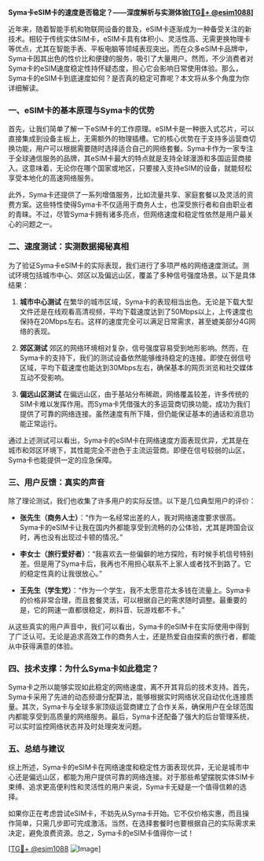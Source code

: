**Syma卡eSIM卡的速度是否稳定？——深度解析与实测体验[[TG💪+ @esim1088](https://t.me/s/esim1088)]**

近年来，随着智能手机和物联网设备的普及，eSIM卡逐渐成为一种备受关注的新技术。相较于传统实体SIM卡，eSIM卡具有体积小、灵活性高、无需更换物理卡等优点，尤其在智能手表、平板电脑等领域表现突出。而在众多eSIM卡品牌中，Syma卡因其出色的性价比和便捷的服务，吸引了大量用户。然而，不少消费者对Syma卡的eSIM速度稳定性持怀疑态度，担心它会影响日常使用体验。那么，Syma卡的eSIM卡到底速度如何？是否真的稳定可靠呢？本文将从多个角度为你详细解读。

### 一、eSIM卡的基本原理与Syma卡的优势

首先，让我们简单了解一下eSIM卡的工作原理。eSIM卡是一种嵌入式芯片，可以直接集成到设备主板上，无需额外的物理插槽。它的核心优势在于支持多运营商切换功能，用户可以根据需要随时选择适合自己的网络套餐。Syma卡作为一家专注于全球通信服务的品牌，其eSIM卡最大的特点就是支持全球漫游和多国运营商接入。这意味着，无论你在哪个国家或地区，只要接入支持eSIM的设备，就能轻松享受本地化的高速网络服务。

此外，Syma卡还提供了一系列增值服务，比如流量共享、家庭套餐以及灵活的资费方案。这些特性使得Syma卡不仅适用于商务人士，也深受旅行者和自由职业者的青睐。不过，尽管Syma卡拥有诸多亮点，但网络速度和稳定性依然是用户最关心的问题之一。

### 二、速度测试：实测数据揭秘真相

为了验证Syma卡eSIM卡的实际表现，我们进行了多项严格的网络速度测试。测试环境包括城市中心、郊区以及偏远山区，覆盖了多种信号强度场景。以下是具体结果：

1. **城市中心测试**
   在繁华的城市区域，Syma卡的表现相当出色。无论是下载大型文件还是在线观看高清视频，平均下载速度达到了50Mbps以上，上传速度也保持在20Mbps左右。这样的速度完全可以满足日常需求，甚至媲美部分4G网络的表现。

2. **郊区测试**
   郊区的网络环境相对复杂，信号强度容易受到地形影响。然而，在Syma卡的支持下，我们的测试设备依然能够维持稳定的连接。即使在弱信号区域，平均下载速度也能达到30Mbps左右，确保基本的网页浏览和社交媒体互动不受影响。

3. **偏远山区测试**
   在偏远山区，由于基站分布稀疏，网络覆盖较差，许多传统的SIM卡难以发挥作用。而Syma卡凭借强大的多运营商切换功能，成功为我们提供了可靠的网络连接。虽然速度有所下降，但仍能保证基本的通话和消息功能正常运行。

通过上述测试可以看出，Syma卡的eSIM卡在网络速度方面表现优异，尤其是在城市和郊区环境下，其性能完全不逊色于主流运营商。即便在信号较弱的山区，Syma卡也能提供一定的应急保障。

### 三、用户反馈：真实的声音

除了理论测试，我们也收集了许多用户的实际反馈。以下是几位典型用户的评价：

- **张先生（商务人士）**：“作为一名经常出差的人，我对网络速度要求很高。Syma卡的eSIM卡让我在国内外都能享受到流畅的办公体验，尤其是跨国会议时，再也没有出现过卡顿的情况。”
  
- **李女士（旅行爱好者）**：“我喜欢去一些偏僻的地方探险，有时候手机信号特别差。但是用了Syma卡后，我再也不用担心联系不上家人或者找不到路了。它的稳定性真的让我很放心。”

- **王先生（学生党）**：“作为一个学生，我不太愿意花太多钱在流量上。Syma卡的价格非常合理，而且套餐灵活，可以根据自己的需求随时调整。最重要的是，它的网速一直都很稳定，刷抖音、玩游戏都不卡。”

从这些真实的用户声音中，我们可以看出，Syma卡的eSIM卡在实际使用中得到了广泛认可。无论是追求高效工作的商务人士，还是热爱自由探索的旅行者，都能从中获得满意的体验。

### 四、技术支撑：为什么Syma卡如此稳定？

Syma卡之所以能够实现如此稳定的网络速度，离不开其背后的技术支持。首先，Syma卡采用了先进的动态频谱分配算法，能够根据实时网络状况自动优化连接质量。其次，Syma卡与全球多家顶级运营商建立了合作关系，确保用户在全球范围内都能享受到高质量的网络服务。最后，Syma卡还配备了强大的后台管理系统，可以实时监控网络状态并及时处理突发问题。

### 五、总结与建议

综上所述，Syma卡的eSIM卡在网络速度和稳定性方面表现优异，无论是城市中心还是偏远山区，都能为用户提供可靠的网络连接。对于那些希望摆脱实体SIM卡束缚、追求更高便利性和灵活性的用户来说，Syma卡无疑是一个值得信赖的选择。

如果你正在考虑尝试eSIM卡，不妨先从Syma卡开始。它不仅价格实惠，而且操作简单，只需几步即可完成激活。当然，在选择套餐时也要根据自己的实际需求来决定，避免浪费资源。总之，Syma卡的eSIM卡值得你一试！

[[TG💪+ @esim1088](https://t.me/s/esim1088) ![Image](https://i.postimg.cc/4NQfJmqS/Snipaste-2025-05-13-00-14-12.png)]